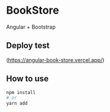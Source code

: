 # BookStore

Angular + Bootstrap

## Deploy test

(https://angular-book-store.vercel.app/)

## How to use

```bash
npm install
# or
yarn add
